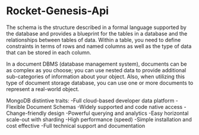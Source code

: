 # Rocket-Genesis-Api

The schema is the structure described in a formal language supported by the database and provides a blueprint for the tables in a database and the relationships between tables of data. Within a table, you need to define constraints in terms of rows and named columns as well as the type of data that can be stored in each column.

In a document DBMS (database management system), documents can be as complex as you choose; you can use nested data to provide additional sub-categories of information about your object. Also, when utilizing this type of document storage database, you can use one or more documents to represent a real-world object.




MongoDB distintive traits:
-Full cloud-based developer data platform
-Flexible Document Schemas
-Widely supported and code native access
-Change-friendly design
-Powerful querying and analytics
-Easy horizontal scale-out with sharding
-High performance (speed)
-Simple installation and cost effective
-Full technical support and documentation
